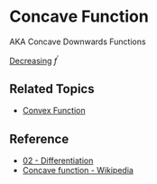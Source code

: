# Concave Function

AKA Concave Downwards Functions

[Decreasing](Decreasing%20Function.md) $f^{\prime}$

## Related Topics

* [Convex Function](Convex%20Function.md)

## Reference

* [02 - Differentiation](../../../../00%20-%20Summary/SCMA104%20-%20System%20of%20Ordinary%20Differential%20Equations%20and%20Applications%20in%20Medical%20Science/02%20-%20Differentiation.md)
* [Concave function - Wikipedia](https://en.wikipedia.org/wiki/Concave_function)

